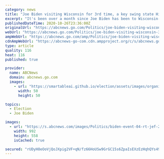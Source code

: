 ```yaml
---
category: news
title: "Joe Biden visiting Wisconsin for 3rd time, a key swing state Hillary Clinton lost in 2016"
excerpt: "It's been over a month since Joe Biden has been to Wisconsin-- a key swing state that critics say Hillary Clinton lost because she didn't pour enough time or resources into it. But that will ..."
publishedDateTime: 2020-10-26T23:36:00Z
originalUrl: "https://abcnews.go.com/Politics/joe-biden-visiting-wisconsin-3rd-time-key-swing/story?id=73844601"
webUrl: "https://abcnews.go.com/Politics/joe-biden-visiting-wisconsin-3rd-time-key-swing/story?id=73844601"
ampWebUrl: "https://abcnews.go.com/amp/Politics/joe-biden-visiting-wisconsin-3rd-time-key-swing/story?id=73844601"
cdnAmpWebUrl: "https://abcnews-go-com.cdn.ampproject.org/c/s/abcnews.go.com/amp/Politics/joe-biden-visiting-wisconsin-3rd-time-key-swing/story?id=73844601"
type: article
quality: 116
heat: 116
published: true

provider:
  name: ABCNews
  domain: abcnews.go.com
  images:
    - url: "https://smartableai.github.io/election/assets/images/organizations/abcnews.go.com-50x50.jpg"
      width: 50
      height: 50

topics:
  - Election
  - Joe Biden

images:
  - url: "https://s.abcnews.com/images/Politics/biden-event-04-rt-jef-201026_1603746299117_hpMain_16x9_992.jpg"
    width: 992
    height: 558
    isCached: true

secured: "rUDyH8eOoVjQoJXpig2VF+qN/fz66HoUSw9GrGC15s6ZpaIsEXzEzHqhQYs4938+sLtXDz1qpQxRTq5rBc+U2+YQktgQwOY1PZxWAxw61/aKlXDqoVuGlHLzWQHB3L+kgMwOrrqE4aWGsrwr3svgzuul1AKWYib1L5kQt+2oJfNyMz2W0wrUmE0gesqGGE5hHU2KXz6XV6rdyVBVCu8nGOR5d3RI3D2nKrfPG5SefCTvtcn9kubLK/Gk6d02kkJ8HO5yMyJR2vS78IcrxCgoYEbvm8a4ylMNO2SB0uiPMCzpBO8vG+9itGr2j/JXWmc/Nq8wFH1VFsNesT86LzpFNqFKOqPqm9TkOrjraXg51M8=;VYLI2TeLaooiqnfZo3Zj+Q=="
---
```


